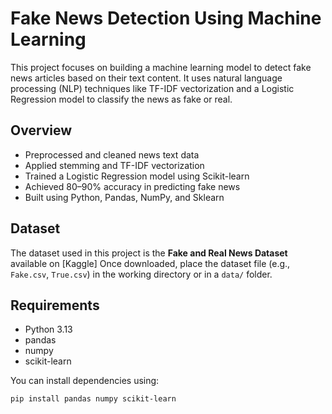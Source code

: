# Fake News Detection Using Machine Learning

This project focuses on building a machine learning model to detect fake news articles based on their text content. It uses natural language processing (NLP) techniques like TF-IDF vectorization and a Logistic Regression model to classify the news as fake or real.

## Overview

- Preprocessed and cleaned news text data
- Applied stemming and TF-IDF vectorization
- Trained a Logistic Regression model using Scikit-learn
- Achieved 80–90% accuracy in predicting fake news
- Built using Python, Pandas, NumPy, and Sklearn

## Dataset

The dataset used in this project is the **Fake and Real News Dataset** available on [Kaggle]
Once downloaded, place the dataset file (e.g., `Fake.csv`, `True.csv`) in the working directory or in a `data/` folder.

## Requirements

- Python 3.13
- pandas
- numpy
- scikit-learn

You can install dependencies using:
```bash
pip install pandas numpy scikit-learn
